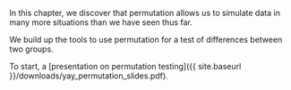 In this chapter, we discover that permutation allows us to simulate data in
many more situations than we have seen thus far.

We build up the tools to use permutation for a test of differences between two
groups.

To start, a [presentation on permutation testing]({{ site.baseurl
}}/downloads/yay_permutation_slides.pdf).
